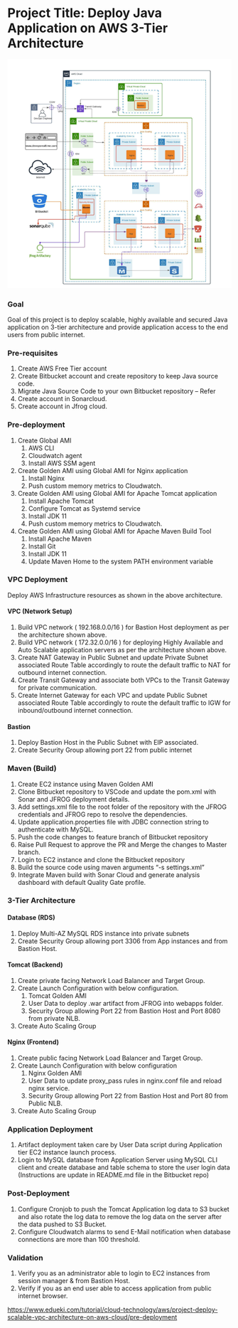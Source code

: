 # Project Title: Deploy Java Application on AWS 3-Tier Architecture
![architecture](https://github.com/zeemah/aws-devops-portfolio-projects/blob/main/project-5-deploy-java-app-on-aws-3-tier-architecture/architectural-design.png)
### Goal

Goal of this project is to deploy scalable, highly available and secured Java application on 3-tier architecture and provide application access to the end users from public internet.

### Pre-requisites

1. Create AWS Free Tier account
2. Create Bitbucket account and create repository to keep Java source code.
3. Migrate Java Source Code to your own Bitbucket repository – Refer
4. Create account in Sonarcloud.
5. Create account in Jfrog cloud.

### Pre-deployment

1. Create Global AMI
    1. AWS CLI
    2. Cloudwatch agent
    3. Install AWS SSM agent
2. Create Golden AMI using Global AMI for Nginx application
    1. Install Nginx
    2. Push custom memory metrics to Cloudwatch.
3. Create Golden AMI using Global AMI for Apache Tomcat application
    1. Install Apache Tomcat
    2. Configure Tomcat as Systemd service
    3. Install JDK 11
    4. Push custom memory metrics to Cloudwatch.
4. Create Golden AMI using Global AMI for Apache Maven Build Tool
    1. Install Apache Maven
    2. Install Git
    3. Install JDK 11
    4. Update Maven Home to the system PATH environment variable

### VPC Deployment

Deploy AWS Infrastructure resources as shown in the above architecture.

#### VPC (Network Setup)

1. Build VPC network ( 192.168.0.0/16 ) for Bastion Host deployment as per the architecture shown above.
2. Build VPC network ( 172.32.0.0/16 ) for deploying Highly Available and Auto Scalable application servers as per the architecture shown above.
3. Create NAT Gateway in Public Subnet and update Private Subnet associated Route Table accordingly to route the default traffic to NAT for outbound internet connection.
4. Create Transit Gateway and associate both VPCs to the Transit Gateway  for private communication.
5. Create Internet Gateway for each VPC and update Public Subnet associated Route Table accordingly to route the default traffic to IGW for inbound/outbound internet connection.

#### Bastion

1. Deploy Bastion Host in the Public Subnet with EIP associated.
2. Create Security Group allowing port 22 from public internet


### Maven (Build)

1. Create EC2 instance using Maven Golden AMI
2. Clone Bitbucket repository to VSCode and update the pom.xml with Sonar and JFROG deployment details.
3. Add settings.xml file to the root folder of the repository with the JFROG credentials and JFROG repo to resolve the dependencies.
4. Update application.properties file with JDBC connection string to authenticate with MySQL.
5. Push the code changes to feature branch of Bitbucket repository
6. Raise Pull Request to approve the PR and Merge the changes to Master branch.
7. Login to EC2 instance and clone the Bitbucket repository
8. Build the source code using  maven arguments “-s settings.xml”
9. Integrate Maven build with Sonar Cloud and generate analysis dashboard with default Quality Gate profile.

### 3-Tier Architecture

#### Database (RDS)

1. Deploy Multi-AZ MySQL RDS instance into private subnets
2. Create Security Group allowing port 3306 from App instances and from Bastion Host.

#### Tomcat (Backend)

1. Create private facing Network Load Balancer and Target Group.
2. Create Launch Configuration with below configuration.
    1. Tomcat Golden AMI
    2. User Data to deploy .war artifact from JFROG into webapps folder.
    3. Security Group allowing Port 22 from Bastion Host and Port 8080 from private NLB.
3. Create Auto Scaling Group

#### Nginx (Frontend)

1. Create public facing Network Load Balancer and Target Group.
2. Create Launch Configuration with below configuration
    1. Nginx Golden AMI
    2. User Data to update proxy_pass rules in nginx.conf file and reload nginx service.
    3. Security Group allowing Port 22 from Bastion Host and Port 80 from Public NLB.
3. Create Auto Scaling Group

### Application Deployment

1. Artifact deployment taken care by User Data script during  Application tier EC2 instance launch process.
 2. Login to MySQL database from Application Server using MySQL CLI client and create database and table schema to store the user login data (Instructions are update in README.md file in the Bitbucket repo)

### Post-Deployment
1. Configure Cronjob to push the Tomcat Application log data to S3 bucket and also rotate the log data to remove the log data on the server after the data pushed to S3 Bucket.
2. Configure Cloudwatch alarms to send E-Mail notification when database connections are more than 100 threshold.

### Validation
1. Verify you as an administrator able to login to EC2 instances from session manager & from Bastion Host.
2. Verify if you as an end user able to access application from public internet browser.

https://www.edueki.com/tutorial/cloud-technology/aws/project-deploy-scalable-vpc-architecture-on-aws-cloud/pre-deployment
